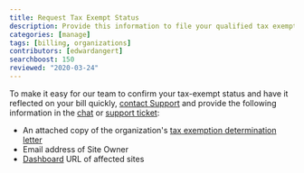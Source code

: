 ```yaml
---
title: Request Tax Exempt Status
description: Provide this information to file your qualified tax exempt status with Pantheon.
categories: [manage]
tags: [billing, organizations]
contributors: [edwardangert]
searchboost: 150
reviewed: "2020-03-24"
---
```


To make it easy for our team to confirm your tax-exempt status and have it reflected on your bill quickly, [contact Support](/guides/support/contact-support/) and provide the following information in the [chat](/guides/support/contact-support/#real-time-chat-support) or [support ticket](/guides/support/contact-support/#ticket-support):

- An attached copy of the organization's [tax exemption determination letter](https://www.irs.gov/charities-non-profits/exempt-organizations-affirmation-letters)
- Email address of Site Owner
- [Dashboard](/guides/account-mgmt/workspace-sites-teams/sites) URL of affected sites
